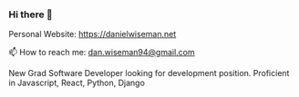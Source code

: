 ### Hi there 👋

Personal Website: https://danielwiseman.net
 
 📫 How to reach me: dan.wiseman94@gmail.com
 
 New Grad Software Developer looking for development position. Proficient in Javascript, React, Python, Django
 
 
<!--
**dan-wiseman94/dan-wiseman94** is a ✨ _special_ ✨ repository because its `README.md` (this file) appears on your GitHub profile.

Here are some ideas to get you started:

- 🔭 I’m currently working on ...
- 🌱 I’m currently learning ...
- 👯 I’m looking to collaborate on ...
- 🤔 I’m looking for help with ...
- 💬 Ask me about ...
- 📫 How to reach me: ...
- 😄 Pronouns: ...
- ⚡ Fun fact: ...
-->


